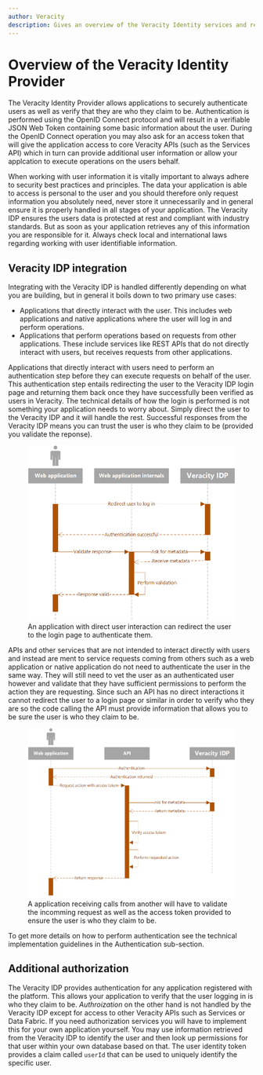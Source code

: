 ```yaml
---
author: Veracity
description: Gives an overview of the Veracity Identity services and related components.
---
```


# Overview of the Veracity Identity Provider
The Veracity Identity Provider allows applications to securely authenticate users as well as verify that they are who they claim to be. Authentication is performed using the OpenID Connect protocol and will result in a verifiable JSON Web Token containing some basic information about the user. During the OpenID Connect operation you may also ask for an access token that will give the application access to core Veracity APIs (such as the Services API) which in turn can provide additional user information or allow your applcation to execute operations on the users behalf.

When working with user information it is vitally important to always adhere to security best practices and principles. The data your application is able to access is personal to the user and you should therefore only request information you absolutely need, never store it unnecessarily and in general ensure it is properly handled in all stages of your application. The Veracity IDP ensures the users data is protected at rest and compliant with industry standards. But as soon as your application retrieves any of this information you are responsible for it. Always check local and international laws regarding working with user identifiable information.

## Veracity IDP integration
Integrating with the Veracity IDP is handled differently depending on what you are building, but in general it boils down to two primary use cases:

- Applications that directly interact with the user. This includes web applications and native applications where the user will log in and perform operations.
- Applications that perform operations based on requests from other applications. These include services like REST APIs that do not directly interact with users, but receives requests from other applications.

Applications that directly interact with users need to perform an authentication step before they can execute requests on behalf of the user. This authentication step entails redirecting the user to the Veracity IDP login page and returning them back once they have successfully been verified as users in Veracity. The technical details of how the login is performed is not something your application needs to worry about. Simply direct the user to the Veracity IDP and it will handle the rest. Successful responses from the Veracity IDP means you can trust the user is who they claim to be (provided you validate the reponse).

<figure>
	<img src="assets/basic-oidc-authentication.png"/>
	<figcaption>An application with direct user interaction can redirect the user to the login page to authenticate them.</figcaption>
</figure>

APIs and other services that are not intended to interact directly with users and instead are ment to service requests coming from others such as a web application or native application do not need to authenticate the user in the same way. They will still need to vet the user as an authenticated user however and validate that they have sufficient permissions to perform the action they are requesting. Since such an API has no direct interactions it cannot redirect the user to a login page or similar in order to verify who they are so the code calling the API must provide information that allows you to be sure the user is who they claim to be.

<figure>
	<img src="assets/api-verification-sequence.png"/>
	<figcaption>A application receiving calls from another will have to validate the incomming request as well as the access token provided to ensure the user is who they claim to be.</figcaption>
</figure>

To get more details on how to perform authentication see the technical implementation guidelines in the Authentication sub-section.

## Additional authorization
The Veracity IDP provides authentication for any application registered with the platform. This allows your application to verify that the user logging in is who they claim to be. *Authroization* on the other hand is not handled by the Veracity IDP except for access to other Veracity APIs such as Services or Data Fabric. If you need authorization services you will have to implement this for your own application yourself. You may use information retrieved from the Veracity IDP to identify the user and then look up permissions for that user within your own database based on that. The user identity token provides a claim called `userId` that can be used to uniquely identify the specific user.